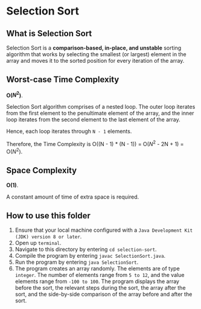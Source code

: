# Selection Sort

## What is Selection Sort
Selection Sort is a **comparison-based, in-place, and unstable** sorting algorithm that works by selecting the smallest (or largest) element in the array and moves it to the sorted position for every iteration of the array.

## Worst-case Time Complexity
**O($N^2$)**.

Selection Sort algorithm comprises of a nested loop. The outer loop iterates from the first element to the penultimate element of the array, and the inner loop iterates from the second element to the last element of the array. 

Hence, each loop iterates through `N - 1` elements.

Therefore, the Time Complexity is O((N - 1) * (N - 1)) = O($N^2$ - 2N + 1) = O($N^2$).

## Space Complexity
**O(1)**.

A constant amount of time of extra space is required.

## How to use this folder
1. Ensure that your local machine configured with a `Java Development Kit (JDK) version 8 or later`.
2. Open up `terminal`.
3. Navigate to this directory by entering `cd selection-sort`.
4. Compile the program by entering `javac SelectionSort.java`.
5. Run the program by entering `java SelectionSort`.
6. The program creates an array randomly. The elements are of type `integer`. The number of elements range from `5 to 12`, and the value elements range from `-100 to 100`. The program displays the array before the sort, the relevant steps during the sort, the array after the sort, and the side-by-side comparison of the array before and after the sort.
